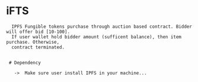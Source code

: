 # iFTS

      IPFS Fungible tokens purchase through auction based contract. Bidder will offer bid [10-100]. 
      If user wallet hold bidder amount (sufficent balance), then item purchase. Otherwise,
      contract terminated. 


     # Dependency

       ->  Make sure user install IPFS in your machine... 
